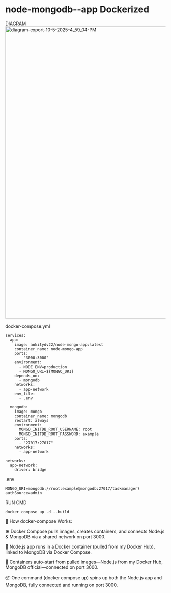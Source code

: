 # node-mongodb--app Dockerized 

 DIAGRAM
<img width="1051" height="916" alt="diagram-export-10-5-2025-4_59_04-PM" src="https://github.com/user-attachments/assets/7e3ffb3a-5327-42ec-9d87-573613cdd2fb" />

 

docker-compose.yml

```
services:
  app:
    image: ankitydv22/node-mongo-app:latest
    container_name: node-mongo-app
    ports:
      - "3000:3000"
    environment:
      - NODE_ENV=production
      - MONGO_URI=${MONGO_URI}
    depends_on:
      - mongodb
    networks:
      - app-network
    env_file:
      - .env

  mongodb:
    image: mongo
    container_name: mongodb
    restart: always
    environment:
      MONGO_INITDB_ROOT_USERNAME: root
      MONGO_INITDB_ROOT_PASSWORD: example
    ports:
      - "27017:27017"
    networks:
      - app-network

networks:
  app-network:
    driver: bridge
```
.env
```
MONGO_URI=mongodb://root:example@mongodb:27017/taskmanager?authSource=admin
```

RUN CMD
```
docker compose up -d --build
```

🧱 How docker-compose Works:

⚙️ Docker Compose pulls images, creates containers, and connects Node.js & MongoDB via a shared network on port 3000.

🚀 Node.js app runs in a Docker container (pulled from my Docker Hub), linked to MongoDB via Docker Compose.

🐳 Containers auto-start from pulled images—Node.js from my Docker Hub, MongoDB official—connected on port 3000.

📦 One command (docker compose up) spins up both the Node.js app and MongoDB, fully connected and running on port 3000.

